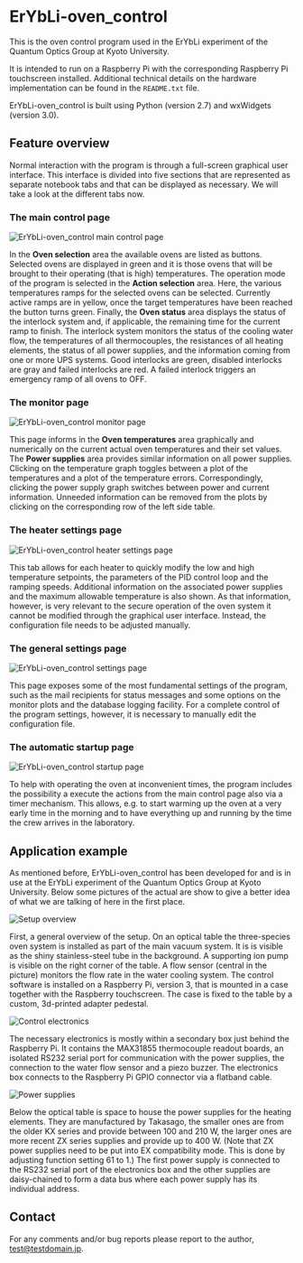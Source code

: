 # ErYbLi-oven_control

This is the oven control program used in the ErYbLi experiment of the Quantum
Optics Group at Kyoto University.

It is intended to run on a Raspberry Pi with the corresponding Raspberry Pi
touchscreen installed. Additional technical details on the hardware
implementation can be found in the `README.txt` file.

ErYbLi-oven_control is built using Python (version 2.7) and wxWidgets (version
3.0).

## Feature overview

Normal interaction with the program is through a full-screen graphical user
interface. This interface is divided into five sections that are represented as
separate notebook tabs and that can be displayed as necessary. We will take a
look at the different tabs now.

### The main control page

![ErYbLi-oven_control main control page](images/ErYbLi_oven_control.png)

In the **Oven selection** area the available ovens are listed as buttons.
Selected ovens are displayed in green and it is those ovens that will be
brought to their operating (that is high) temperatures. The operation mode of
the program is selected in the **Action selection** area. Here, the various
temperatures ramps for the selected ovens can be selected. Currently active
ramps are in yellow, once the target temperatures have been reached the button
turns green. Finally, the **Oven status** area displays the status of the
interlock system and, if applicable, the remaining time for the current ramp to
finish. The interlock system monitors the status of the cooling water flow, the
temperatures of all thermocouples, the resistances of all heating elements, the
status of all power supplies, and the information coming from one or more UPS
systems. Good interlocks are green, disabled interlocks are gray and failed
interlocks are red. A failed interlock triggers an emergency ramp of all ovens
to OFF.

### The monitor page

![ErYbLi-oven_control monitor page](images/ErYbLi_oven_monitor_TW.png)

This page informs in the **Oven temperatures** area graphically and numerically
on the current actual oven temperatures and their set values. The **Power
supplies** area provides similar information on all power supplies. Clicking on
the temperature graph toggles between a plot of the temperatures and a plot of
the temperature errors. Correspondingly, clicking the power supply graph
switches between power and current information. Unneeded information can be
removed from the plots by clicking on the corresponding row of the left side
table.

### The heater settings page

![ErYbLi-oven_control heater settings page](images/ErYbLi_oven_heater.png)

This tab allows for each heater to quickly modify the low and high temperature
setpoints, the parameters of the PID control loop and the ramping speeds.
Additional information on the associated power supplies and the maximum
allowable temperature is also shown. As that information, however, is very
relevant to the secure operation of the oven system it cannot be modified
through the graphical user interface. Instead, the configuration file needs to
be adjusted manually.

### The general settings page

![ErYbLi-oven_control settings page](images/ErYbLi_oven_settings.png)

This page exposes some of the most fundamental settings of the program, such as
the mail recipients for status messages and some options on the monitor plots
and the database logging facility. For a complete control of the program
settings, however, it is necessary to manually edit the configuration file.

### The automatic startup page

![ErYbLi-oven_control startup page](images/ErYbLi_oven_startup.png)

To help with operating the oven at inconvenient times, the program includes the
possibility a execute the actions from the main control page also via a timer
mechanism. This allows, e.g. to start warming up the oven at a very early time
in the morning and to have everything up and running by the time the crew
arrives in the laboratory.

## Application example

As mentioned before, ErYbLi-oven_control has been developed for and is in use
at the ErYbLi experiment of the Quantum Optics Group at Kyoto University.
Below some pictures of the actual are show to give a better idea of what we
are talking of here in the first place.

![Setup overview](images/setup_overview.jpg)

First, a general overview of the setup. On an optical table the three-species
oven system is installed as part of the main vacuum system. It is is visible
as the shiny stainless-steel tube in the background. A supporting ion pump is
visible on the right corner of the table. A flow sensor (central in the
picture) monitors the flow rate in the water cooling system. The control
software is installed on a Raspberry Pi, version 3, that is mounted in a case
together with the Raspberry touchscreen. The case is fixed to the table by a
custom, 3d-printed adapter pedestal.

![Control electronics](images/setup_overview.jpg)

The necessary electronics is mostly within a secondary box just behind the
Raspberry Pi. It contains the MAX31855 thermocouple readout boards, an
isolated RS232 serial port for communication with the power supplies, the
connection to the water flow sensor and a piezo buzzer. The electronics box
connects to the Raspberry Pi GPIO connector via a flatband cable.

![Power supplies](images/setup_power_supplies.jpg)

Below the optical table is space to house the power supplies for the heating
elements. They are manufactured by Takasago, the smaller ones are from the
older KX series and provide between 100 and 210 W, the larger ones are more
recent ZX series supplies and provide up to 400 W. (Note that ZX power
supplies need to be put into EX compatibility mode. This is done by adjusting
function setting 61 to 1.) The first power supply is connected to the RS232
serial port of the electronics box and the other supplies are daisy-chained to
form a data bus where each power supply has its individual address.

## Contact

For any comments and/or bug reports please report to the author,
test@testdomain.jp.
